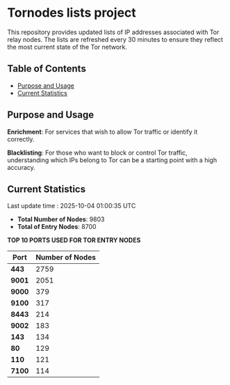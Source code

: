 # Tornodes lists project

This repository provides updated lists of IP addresses associated with Tor relay nodes. The lists are refreshed every 30 minutes to ensure they reflect the most current state of the Tor network.

## Table of Contents

- [Purpose and Usage](#purpose-and-usage)
- [Current Statistics](#current-statistics)


## Purpose and Usage

**Enrichment**: For services that wish to allow Tor traffic or identify it correctly.

**Blacklisting**: For those who want to block or control Tor traffic, understanding which IPs belong to Tor can be a starting point with a high accuracy.

## Current Statistics

Last update time : 2025-10-04 01:00:35 UTC

- **Total Number of Nodes**: 9803
- **Total of Entry Nodes**: 8700

**TOP 10 PORTS USED FOR TOR ENTRY NODES**

| **Port** | **Number of Nodes** |
|------|-----------------|
| **443**   | 2759  |
| **9001**   | 2051  |
| **9000**   | 379  |
| **9100**   | 317  |
| **8443**   | 214  |
| **9002**   | 183  |
| **143**   | 134  |
| **80**   | 129  |
| **110**   | 121  |
| **7100**   | 114  |

